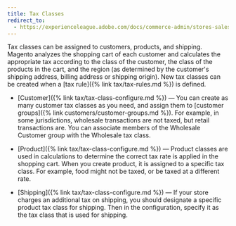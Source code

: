 ```yaml
---
title: Tax Classes
redirect_to:
  - https://experienceleague.adobe.com/docs/commerce-admin/stores-sales/site-store/taxes/tax-class.html
---
```


Tax classes can be assigned to customers, products, and shipping. Magento analyzes the shopping cart of each customer and calculates the appropriate tax according to the class of the customer, the class of the products in the cart, and the region (as determined by the customer's shipping address, billing address or shipping origin). New tax classes can be created when a [tax rule]({% link tax/tax-rules.md %}) is defined.

- [Customer]({% link tax/tax-class-configure.md %}) — You can create as many customer tax classes as you need, and assign them to [customer groups]({% link customers/customer-groups.md %}). For example, in some jurisdictions, wholesale transactions are not taxed, but retail transactions are. You can associate members of the Wholesale Customer group with the Wholesale tax class.

- [Product]({% link tax/tax-class-configure.md %}) — Product classes are used in calculations to determine the correct tax rate is applied in the shopping cart. When you create product, it is assigned to a specific tax class. For example, food might not be taxed, or be taxed at a different rate.

- [Shipping]({% link tax/tax-class-configure.md %}) — If your store charges an additional tax on shipping, you should designate a specific product tax class for shipping. Then in the configuration, specify it as the tax class that is used for shipping.
